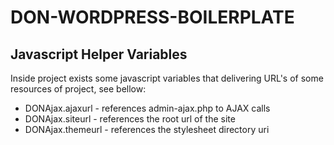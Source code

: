 # DON-WORDPRESS-BOILERPLATE

## Javascript Helper Variables

Inside project exists some javascript variables that delivering URL's of some resources of project, see bellow:

*    DONAjax.ajaxurl - references admin-ajax.php to AJAX calls
*    DONAjax.siteurl - references the root url of the site
*    DONAjax.themeurl - references the stylesheet directory uri